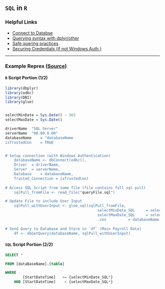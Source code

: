 ## `SQL` in `R`

### Helpful Links

* [Connect to Databse](https://db.rstudio.com/getting-started/connect-to-database)
* [Querying syntax with dplyr/other](https://db.rstudio.com/getting-started/database-queries)
* [Safe quering practices](https://db.rstudio.com/best-practices/run-queries-safely/)
* [Securing Credentials (if not Windows Auth.)](https://db.rstudio.com/best-practices/managing-credentials/)

***

### Example Reprex ([Source](https://db.rstudio.com/databases/microsoft-sql-server/))


#### `R` Script Portion (1/2)
```r
library(dbplyr)
library(odbc)
library(DBI)
library(glue)


selectMinDate = Sys.Date() - 365
selectMaxDate = Sys.Date()

driverName	"SQL Server"
serverName	"00.00.0.00"
databaseName	= "databaseName
isTrustedCon	= TRUE


# Setup connection (with Windows Authentication)
	databaseName <- dbConnect(odbc(), 
	Driver	= driverName, 
	Server	= serverName, 
	Database	= databaseName,
	Trusted_Connection = isTrustedCon)
								  
# Access SQL Script from some file (file contains full sql pull)
	sqlPull_fromFile <- read_file("queryFile.sql") 

# Update File to include User Input   
    sqlPull_withUserInput <- glue_sql(sqlPull_fromFile, 
                                          selectMinDate_SQL    	= selectMinDate,
                                          selectMaxDate_SQL    	= selectMaxDate,
                                          .con 			= databaseName)
        
# Send Query to Database and Store in `df` (Main Payroll Data)
	df <- dbGetQuery(databaseName, sqlPull_withUserInput)							  
```


#### `SQL` Script Portion (2/2)

```sql
SELECT *

FROM [dataBaseName].[table]

WHERE
		[StartDateTime]   >= {selectMinDate_SQL*}
	AND [StartDateTime]    < {selectMaxDate_SQL*}
```



